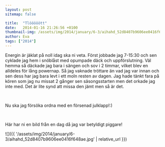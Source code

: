 ```yaml
---
layout: post
sitemap: false

title:  "Tlööööött"
date:   2014-01-16 21:26:56 +0100
thumbnail-img: /assets/img/2014/january/6-3/aihahd_52d8407b9606ee0416f648ae.jpg
author: Eva
tags: ["2014"]
---
```


Energin är jäklat på noll idag ska ni veta. Först jobbade jag 7-15:30 och sen cyklade jag hem i snöblåst med opumpade däck och uppförslutning. Väl hemma så däckade jag bara i sängen och sov i 2 timmar, vilket blev en alldeles för lång powernap. Så jag vaknade tröttare än vad jag var innan och sen dess har jag bara levt i ett moln resten av dagen. Jag hade tänkt fara på kören som jag nu missat 2 gånger sen säsongsstarten men det orkade jag inte med. Det är lite synd att missa den jämt men så är det. 




 




Nu ska jag försöka ordna med en försenad julklapp!:)




 




Här har ni en bild från en dag då jag var betyldigt piggare!

![]({{ '/assets/img/2014/january/6-3/aihahd_52d8407b9606ee0416f648ae.jpg'  | relative_url }})

